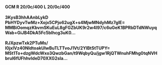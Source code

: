 #### GCM R 20/0c/400 L 20/0c/400
**3KysB3hhAAnbLykD**<br/>**PbHYDyvTwMz+Xojx5CPjo62ugX+s4MjwMNdyhMz7gIE=**<br/>**MMBiOomqzKbvmSKuEuL8gFGZbUK9r2w4I97/c6uGeK1BPRbDTdNWuyqWab+GiJB4DkA5Fc5blhcg3uK0...**<br/><br/>
**RJXpzwTxk2PTuMs/**<br/>**l0jxlVz40NldtoakUlwBuTLTTvoJ1Vt/2YlBtStTUPY=**<br/>**MSt1To+dzgWdcWxo3QwzbGan/t9WqbyQu/jgw1RjQTWnuhFMhg0tqNVHbrul6fUFhhvldeD70XXG2sla...**